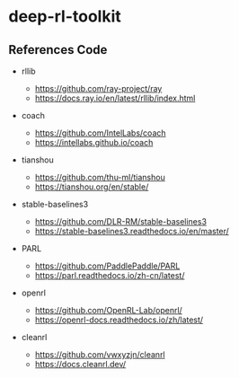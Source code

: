 # deep-rl-toolkit

## References Code

- rllib

  - https://github.com/ray-project/ray
  - https://docs.ray.io/en/latest/rllib/index.html

- coach

  - https://github.com/IntelLabs/coach
  - https://intellabs.github.io/coach

- tianshou

  - https://github.com/thu-ml/tianshou
  - https://tianshou.org/en/stable/

- stable-baselines3

  - https://github.com/DLR-RM/stable-baselines3
  - https://stable-baselines3.readthedocs.io/en/master/

- PARL

  - https://github.com/PaddlePaddle/PARL
  - https://parl.readthedocs.io/zh-cn/latest/

- openrl

  - https://github.com/OpenRL-Lab/openrl/
  - https://openrl-docs.readthedocs.io/zh/latest/

- cleanrl

  - https://github.com/vwxyzjn/cleanrl
  - https://docs.cleanrl.dev/
